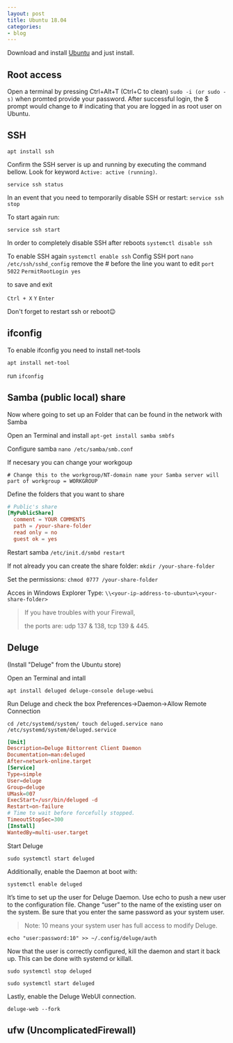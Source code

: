 ```yaml
---
layout: post
title: Ubuntu 18.04
categories:
- blog
---
```


Download and install [Ubuntu](https://ubuntu.com/download/desktop) and just install.

## Root access

Open a terminal by pressing Ctrl+Alt+T (Ctrl+C to clean) `sudo -i (or sudo -s)` when promted provide your password. After successful login, the $ prompt would change to # indicating that you are logged in as root user on Ubuntu.


## SSH

`apt install ssh`

Confirm the SSH server is up and running by executing the command bellow. 
Look for keyword `Active: active (running)`.

`service ssh status`

In an event that you need to temporarily disable SSH or restart:
`service ssh stop`

To start again run:

`service ssh start`

In order to completely disable SSH after reboots 
`systemctl disable ssh`

To enable SSH again
`systemctl enable ssh`
Config SSH port
`nano /etc/ssh/sshd_config`
remove the # before the line you want to edit
`port 5022`
`PermitRootLogin yes`

to save and exit

`Ctrl + X`
`Y`
`Enter`

Don't forget to restart ssh or reboot😉

## ifconfig

To enable ifconfig you need to install net-tools

`apt install net-tool`

run `ifconfig`


## Samba (public local) share

Now where going to set up an Folder that can be found in the network with Samba

Open an Terminal and install
`apt-get install samba smbfs`

Configure samba
`nano /etc/samba/smb.conf`

If necesary you can change your workgoup

`# Change this to the workgroup/NT-domain name your Samba server will part of
   workgroup = WORKGROUP`

Define the folders that you want to share

```conf
# Public's share
[MyPublicShare]
  comment = YOUR COMMENTS
  path = /your-share-folder  
  read only = no  
  guest ok = yes
```
Restart samba `/etc/init.d/smbd restart`

If not already you can create the share folder: `mkdir /your-share-folder`

Set the permissions: `chmod 0777 /your-share-folder`

Acces in Windows Explorer
Type: `\\<your-ip-address-to-ubuntu>\<your-share-folder>`

> If you have troubles with your Firewall,
>
 > the ports are: udp 137 & 138, tcp 139 & 445.

## Deluge

(Install "Deluge" from the Ubuntu store) 

Open an Terminal and intall

`apt install deluged deluge-console deluge-webui`

Run Deluge and check the box Preferences->Daemon->Allow Remote Connection

`cd /etc/systemd/system/
touch deluged.service
nano /etc/systemd/system/deluged.service`

```conf
[Unit]
Description=Deluge Bittorrent Client Daemon
Documentation=man:deluged
After=network-online.target
[Service]
Type=simple
User=deluge
Group=deluge
UMask=007
ExecStart=/usr/bin/deluged -d
Restart=on-failure
# Time to wait before forcefully stopped.
TimeoutStopSec=300
[Install]
WantedBy=multi-user.target
```

Start Deluge

`sudo systemctl start deluged`

Additionally, enable the Daemon at boot with:

`systemctl enable deluged`


It’s time to set up the user for Deluge Daemon. Use echo to push a new user to the configuration file. 
Change “user” to the name of the existing user on the system. Be sure that you enter the same password as your system user.

> Note: 10 means your system user has full access to modify Deluge.

`echo "user:password:10" >> ~/.config/deluge/auth`

Now that the user is correctly configured, kill the daemon and start it back up. This can be done with systemd or killall.

`sudo systemctl stop deluged`

`sudo systemctl start deluged`

Lastly, enable the Deluge WebUI connection.

`deluge-web --fork`

## ufw (UncomplicatedFirewall)